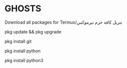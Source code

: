 # GHOSTS
Download all packages for Termux/تنزيل كافة حزم تيرموكس

pkg update && pkg upgrade

pkg install git

pkg install python

pkg install python3

